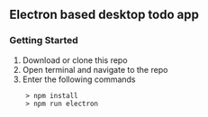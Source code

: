 ## Electron based desktop todo app



### Getting Started ###

1) Download or clone this repo
2) Open terminal and navigate to the repo
3) Enter the following commands

```
	> npm install
	> npm run electron
    
```